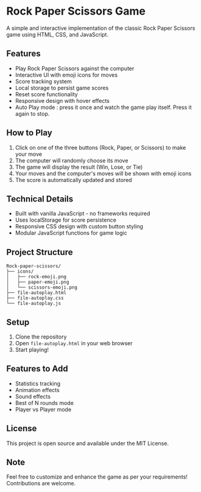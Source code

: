 # Rock Paper Scissors Game

A simple and interactive implementation of the classic Rock Paper Scissors game using HTML, CSS, and JavaScript.

## Features

- Play Rock Paper Scissors against the computer
- Interactive UI with emoji icons for moves
- Score tracking system
- Local storage to persist game scores
- Reset score functionality
- Responsive design with hover effects
- Auto Play mode : press it once and watch the game play itself. Press it again to stop.

## How to Play

1. Click on one of the three buttons (Rock, Paper, or Scissors) to make your move
2. The computer will randomly choose its move
3. The game will display the result (Win, Lose, or Tie)
4. Your moves and the computer's moves will be shown with emoji icons
5. The score is automatically updated and stored

## Technical Details

- Built with vanilla JavaScript - no frameworks required
- Uses localStorage for score persistence
- Responsive CSS design with custom button styling
- Modular JavaScript functions for game logic

## Project Structure

```
Rock-paper-scissors/
├── icons/
│   ├── rock-emoji.png
│   ├── paper-emoji.png
│   └── scissors-emoji.png
├── file-autoplay.html
├── file-autoplay.css
└── file-autoplay.js
```

## Setup

1. Clone the repository
2. Open `file-autoplay.html` in your web browser
3. Start playing!

## Features to Add

- Statistics tracking
- Animation effects
- Sound effects
- Best of N rounds mode
- Player vs Player mode

## License

This project is open source and available under the MIT License.

## Note

Feel free to customize and enhance the game as per your requirements! Contributions are welcome.